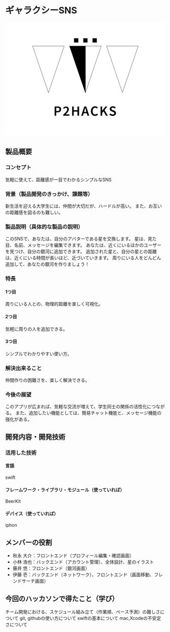 # ギャラクシーSNS
![ロゴ](P2HACKS.png)

## 製品概要
### コンセプト
気軽に使えて、距離感が一目でわかるシンプルなSNS

### 背景（製品開発のきっかけ、課題等）
新生活を迎える大学生には、仲間が大切だが、ハードルが高い。
また、お互いの距離感を図るのも難しい。

### 製品説明（具体的な製品の説明）
このSNSで、あなたは、自分のアバターである星を交換します。
星は、見た目、名前、メッセージを編集できます。
あなたは、近くにいるほかのユーザーを見つけ、自分の銀河に追加できます。
追加された星と、自分の星との距離は、近くにいる時間が長いほど、近づいていきます。
周りにいる人をどんどん追加して、あなたの銀河を作りましょう！

### 特長
#### 1つ目 
周りにいる人との、物理的距離を楽しく可視化。
#### 2つ目
気軽に周りの人を追加できる。
#### 3つ目
シンプルでわかりやすい使い方。

### 解決出来ること
仲間作りの困難さを、楽しく解決できる。

### 今後の展望
このアプリが広まれば、気軽な交流が増えて、学生同士の関係の活性化につながる。
また、追加したい機能としては、簡易チャット機能と、メッセージ機能の強化がある。

## 開発内容・開発技術
### 活用した技術
#### 言語
swift

#### フレームワーク・ライブラリ・モジュール（使っていれば）
BeerKit

#### デバイス（使っていれば）
iphon

## メンバーの役割
- 秋永 大介：フロントエンド（プロフィール編集・確認画面）
- 小林 浩也：バックエンド（アカウント管理）、全体設計、星のイラスト
- 藤井 悠：フロントエンド（銀河画面）
- 伊藤 壱：バックエンド（ネットワーク）、フロントエンド（画面移動、フレンドサーチ画面）

## 今回のハッカソンで得たこと（学び）
チーム開発における、スケジュール組み立て（作業順、ペース予測）の難しさについて
git, githubの使い方について
swiftの基本について
mac,Xcodeの不安定さについて
